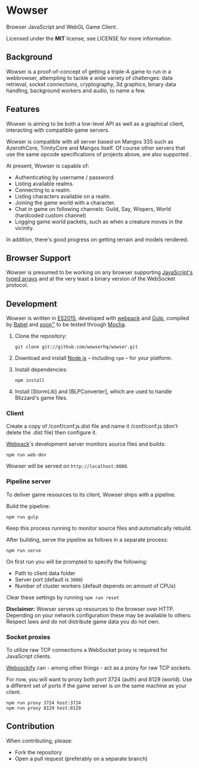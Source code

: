 # Wowser

Browser JavaScript and WebGL Game Client.

Licensed under the **MIT** license, see LICENSE for more information.

## Background

Wowser is a proof-of-concept of getting a triple-A game to run in a webbrowser,
attempting to tackle a wide variety of challenges: data retrieval, socket
connections, cryptography, 3d graphics, binary data handling, background workers
and audio, to name a few.

## Features

Wowser is aiming to be both a low-level API as well as a graphical client,
interacting with compatible game servers.

Wowser is compatible with all server based on Mangos 335 such as AzerothCore, TrinityCore
and Mangos itself. Of course other servers that use the same opcode specifications of projects above, are also supported .



At present, Wowser is capable of:

- Authenticating by username / password.
- Listing available realms.
- Connecting to a realm.
- Listing characters available on a realm.
- Joining the game world with a character.
- Chat in game on following channels: Guild, Say, Wispers, World (hardcoded custom channel)
- Logging game world packets, such as when a creature moves in the vicinity.

In addition, there's good progress on getting terrain and models rendered.

## Browser Support

Wowser is presumed to be working on any browser supporting [JavaScript's typed
arrays] and at the very least a binary version of the WebSocket protocol.

## Development

Wowser is written in [ES2015], developed with [webpack] and [Gulp], compiled by
[Babel] and [soon™] to be tested through [Mocha].

1. Clone the repository:

   ```shell
   git clone git://github.com/wowserhq/wowser.git
   ```

2. Download and install [Node.js] – including `npm` – for your platform.

3. Install dependencies:

   ```shell
   npm install
   ```

4. Install [StormLib] and [BLPConverter], which are used to handle Blizzard's
   game files.

### Client

Create a copy of /conf/conf.js.dist file and name it /conf/conf.js (don't delete the .dist file)
then configure it.

[Webpack]'s development server monitors source files and builds:

```shell
npm run web-dev
```

Wowser will be served on `http://localhost:8080`.

### Pipeline server

To deliver game resources to its client, Wowser ships with a pipeline.

Build the pipeline:

```shell
npm run gulp
```

Keep this process running to monitor source files and automatically rebuild.

After building, serve the pipeline as follows in a separate process:

```shell
npm run serve
```

On first run you will be prompted to specify the following:

- Path to client data folder
- Server port (default is `3000`)
- Number of cluster workers (default depends on amount of CPUs)

Clear these settings by running `npm run reset`

**Disclaimer:** Wowser serves up resources to the browser over HTTP. Depending
on your network configuration these may be available to others. Respect laws and
do not distribute game data you do not own.

### Socket proxies

To utilize raw TCP connections a WebSocket proxy is required for JavaScript
clients.

[Websockify] can - among other things - act as a proxy for raw TCP sockets.

For now, you will want to proxy both port 3724 (auth) and 8129 (world). Use a
different set of ports if the game server is on the same machine as your client.

```shell
npm run proxy 3724 host:3724
npm run proxy 8129 host:8129
```

## Contribution

When contributing, please:

- Fork the repository
- Open a pull request (preferably on a separate branch)

[Babel]: https://babeljs.io/
[ES2015]: https://babeljs.io/docs/learn-es2015/
[Gulp]: http://gulpjs.com/
[JavaScript's typed arrays]: http://caniuse.com/#search=typed%20arrays
[Mocha]: http://mochajs.org/
[Node.js]: http://nodejs.org/#download
[Websockify]: https://github.com/kanaka/websockify/
[soon™]: http://www.wowwiki.com/Soon
[webpack]: http://webpack.github.io/
